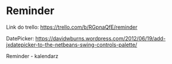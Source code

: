 # Reminder
Link do trello: https://trello.com/b/RGpnaQfE/reminder


DatePicker: https://davidwburns.wordpress.com/2012/06/19/add-jxdatepicker-to-the-netbeans-swing-controls-palette/

Reminder - kalendarz
